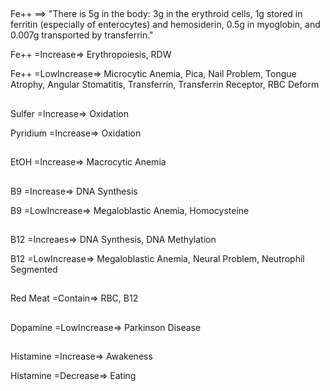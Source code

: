 ##

Fe++ ==> "There is 5g in the body: 3g in the erythroid cells, 1g stored in ferritin (especially of enterocytes) and hemosiderin, 0.5g in myoglobin, and 0.007g transported by transferrin."

Fe++ =Increase=> Erythropoiesis, RDW

Fe++ =LowIncrease=> Microcytic Anemia, Pica, Nail Problem, Tongue Atrophy, Angular Stomatitis, Transferrin, Transferrin Receptor, RBC Deform

##

Sulfer =Increase=> Oxidation

Pyridium =Increase=> Oxidation

##

EtOH =Increase=> Macrocytic Anemia

##

B9 =Increase=> DNA Synthesis

B9 =LowIncrease=> Megaloblastic Anemia, Homocysteine

##

B12 =Increaes=> DNA Synthesis, DNA Methylation

B12 =LowIncrease=> Megaloblastic Anemia, Neural Problem, Neutrophil Segmented

##

Red Meat =Contain=> RBC, B12

##

Dopamine =LowIncrease=> Parkinson Disease

##

Histamine =Increase=> Awakeness

Histamine =Decrease=> Eating
